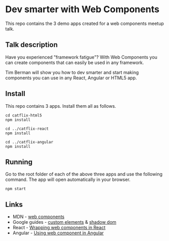 # Dev smarter with Web Components
This repo contains the 3 demo apps created for a web components meetup talk.

## Talk description
Have you experienced "framework fatigue"? With Web Components you can create components that can easily be used in any framework.

Tim Berman will show you how to dev smarter and start making components you can use in any React, Angular or HTML5 app.

## Install
This repo contains 3 apps. Install them all as follows.

    cd catflix-html5
    npm install

    cd ../catflix-react
    npm install

    cd ../catflix-angular
    npm install

## Running
Go to the root folder of each of the above three apps and use the following command. The app will open automatically in your browser.

    npm start

## Links
- MDN - [web components](developer.mozilla.org/en-US/docs/Web/Web_Components)
- Google guides - [custom elements](https://developers.google.com/web/fundamentals/web-components/customelements) & [shadow dom](https://developers.google.com/web/fundamentals/web-components/shadowdom)
- React - [Wrapping web components in React](https://www.sitepen.com/blog/2017/08/08/wrapping-web-components-with-react/)
- Angular - [Using web component in Angular](https://www.sitepen.com/blog/2017/09/14/using-web-components-with-angular/)
